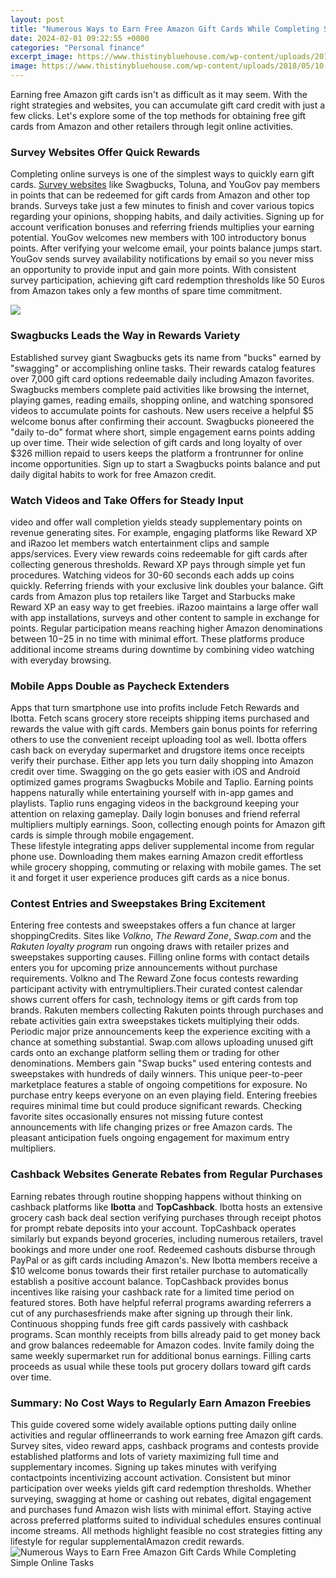 ```yaml
---
layout: post
title: "Numerous Ways to Earn Free Amazon Gift Cards While Completing Simple Online Tasks"
date: 2024-02-01 09:22:55 +0000
categories: "Personal finance"
excerpt_image: https://www.thistinybluehouse.com/wp-content/uploads/2018/05/10-EASY-WAYS-TO-GET-AMAZON-GIFT-CARDS-FOR-FREE.png
image: https://www.thistinybluehouse.com/wp-content/uploads/2018/05/10-EASY-WAYS-TO-GET-AMAZON-GIFT-CARDS-FOR-FREE.png
---
```


Earning free Amazon gift cards isn't as difficult as it may seem. With the right strategies and websites, you can accumulate gift card credit with just a few clicks. Let's explore some of the top methods for obtaining free gift cards from Amazon and other retailers through legit online activities. 
### Survey Websites Offer Quick Rewards
Completing online surveys is one of the simplest ways to quickly earn gift cards. [Survey websites](https://fistore.mysenprints.com/collection/ader) like Swagbucks, Toluna, and YouGov pay members in points that can be redeemed for gift cards from Amazon and other top brands. Surveys take just a few minutes to finish and cover various topics regarding your opinions, shopping habits, and daily activities. Signing up for account verification bonuses and referring friends multiplies your earning potential.
YouGov welcomes new members with 100 introductory bonus points. After verifying your welcome email, your points balance jumps start. YouGov sends survey availability notifications by email so you never miss an opportunity to provide input and gain more points. With consistent survey participation, achieving gift card redemption thresholds like 50 Euros from Amazon takes only a few months of spare time commitment. 

![](https://www.thefrugalnavywife.com/wp-content/uploads/2015/01/45-Ways-to-Earn-Free-Amazon-Gift-Cards-1.jpg)
### Swagbucks Leads the Way in Rewards Variety
Established survey giant Swagbucks gets its name from "bucks" earned by "swagging" or accomplishing online tasks. Their rewards catalog features over 7,000 gift card options redeemable daily including Amazon favorites. Swagbucks members complete paid activities like browsing the internet, playing games, reading emails, shopping online, and watching sponsored videos to accumulate points for cashouts. New users receive a helpful $5 welcome bonus after confirming their account. 
Swagbucks pioneered the "daily to-do" format where short, simple engagement earns points adding up over time. Their wide selection of gift cards and long loyalty of over $326 million repaid to users keeps the platform a frontrunner for online income opportunities. Sign up to start a Swagbucks points balance and put daily digital habits to work for free Amazon credit.
### Watch Videos and Take Offers for Steady Input
video and offer wall completion yields steady supplementary points on revenue generating sites. For example, engaging platforms like Reward XP and iRazoo let members watch entertainment clips and sample apps/services. Every view rewards coins redeemable for gift cards after collecting generous thresholds. 
Reward XP pays through simple yet fun procedures. Watching videos for 30-60 seconds each adds up coins quickly. Referring friends with your exclusive link doubles your balance. Gift cards from Amazon plus top retailers like Target and Starbucks make Reward XP an easy way to get freebies. 
iRazoo maintains a large offer wall with app installations, surveys and other content to sample in exchange for points. Regular participation means reaching higher Amazon denominations between $10-$25 in no time with minimal effort. These platforms produce additional income streams during downtime by combining video watching with everyday browsing.
### Mobile Apps Double as Paycheck Extenders
Apps that turn smartphone use into profits include Fetch Rewards and Ibotta. Fetch scans grocery store receipts shipping items purchased and rewards the value with gift cards. Members gain bonus points for referring others to use the convenient receipt uploading tool as well. Ibotta offers cash back on everyday supermarket and drugstore items once receipts verify their purchase. Either app lets you turn daily shopping into Amazon credit over time.
Swagging on the go gets easier with iOS and Android optimized games programs Swagbucks Mobile and Taplio. Earning points happens naturally while entertaining yourself with in-app games and playlists. Taplio runs engaging videos in the background keeping your attention on relaxing gameplay. Daily login bonuses and friend referral multipliers multiply earnings. Soon, collecting enough points for Amazon gift cards is simple through mobile engagement.  
These lifestyle integrating apps deliver supplemental income from regular phone use. Downloading them makes earning Amazon credit effortless while grocery shopping, commuting or relaxing with mobile games. The set it and forget it user experience produces gift cards as a nice bonus.
### Contest Entries and Sweepstakes Bring Excitement  
Entering free contests and sweepstakes offers a fun chance at larger shoppingCredits. Sites like *Volkno*, *The Reward Zone*, *Swap.com* and the *Rakuten loyalty program* run ongoing draws with retailer prizes and sweepstakes supporting causes. Filling online forms with contact details enters you for upcoming prize announcements without purchase requirements. 
Volkno and The Reward Zone focus contests rewarding participant activity with entrymultipliers.Their curated contest calendar shows current offers for cash, technology items or gift cards from top brands. Rakuten members collecting Rakuten points through purchases and rebate activities gain extra sweepstakes tickets multiplying their odds. Periodic major prize announcements keep the experience exciting with a chance at something substantial.
Swap.com allows uploading unused gift cards onto an exchange platform selling them or trading for other denominations. Members gain "Swap bucks" used entering contests and sweepstakes with hundreds of daily winners. This unique peer-to-peer marketplace features a stable of ongoing competitions for exposure. No purchase entry keeps everyone on an even playing field.
Entering freebies requires minimal time but could produce significant rewards. Checking favorite sites occasionally ensures not missing future contest announcements with life changing prizes or free Amazon cards. The pleasant anticipation fuels ongoing engagement for maximum entry multipliers.
### Cashback Websites Generate Rebates from Regular Purchases 
Earning rebates through routine shopping happens without thinking on cashback platforms like **Ibotta** and **TopCashback**. Ibotta hosts an extensive grocery cash back deal section verifying purchases through receipt photos for prompt rebate deposits into your account. TopCashback operates similarly but expands beyond groceries, including numerous retailers, travel bookings and more under one roof. 
Redeemed cashouts disburse through PayPal or as gift cards including Amazon's. New Ibotta members receive a $10 welcome bonus towards their first retailer purchase to automatically establish a positive account balance. TopCashback provides bonus incentives like raising your cashback rate for a limited time period on featured stores. Both have helpful referral programs awarding referrers a cut of any purchasesfriends make after signing up through their link.
Continuous shopping funds free gift cards passively with cashback programs. Scan monthly receipts from bills already paid to get money back and grow balances redeemable for Amazon codes. Invite family doing the same weekly supermarket run for additional bonus earnings. Filling carts proceeds as usual while these tools put grocery dollars toward gift cards over time.
### Summary: No Cost Ways to Regularly Earn Amazon Freebies
This guide covered some widely available options putting daily online activities and regular offlineerrands to work earning free Amazon gift cards. Survey sites, video reward apps, cashback programs and contests provide established platforms and lots of variety maximizing full time and supplementary incomes. Signing up takes minutes with verifying contactpoints incentivizing account activation. 
Consistent but minor participation over weeks yields gift card redemption thresholds. Whether surveying, swagging at home or cashing out rebates, digital engagement and purchases fund Amazon wish lists with minimal effort. Staying active across preferred platforms suited to individual schedules ensures continual income streams. All methods highlight feasible no cost strategies fitting any lifestyle for regular supplementalAmazon credit rewards.
![Numerous Ways to Earn Free Amazon Gift Cards While Completing Simple Online Tasks](https://www.thistinybluehouse.com/wp-content/uploads/2018/05/10-EASY-WAYS-TO-GET-AMAZON-GIFT-CARDS-FOR-FREE.png)